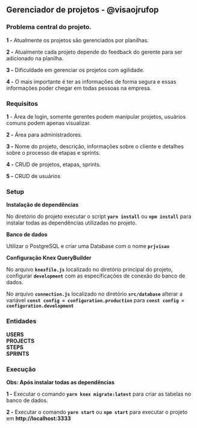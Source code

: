 ## Gerenciador de projetos - @visaojrufop

### Problema central do projeto.

**1 -** Atualmente os projetos são gerenciados por planilhas.  

**2 -** Atualmente cada projeto depende do feedback do gerente para ser adicionado na planilha.  

**3 -** Dificuldade em gerenciar os projetos com agilidade.  

**4 -** O mais importante é ter as informações de forma segura e essas informações poder chegar em todas pessoas na empresa. 

### Requisitos

**1** - Área de login, somente gerentes podem manipular projetos, usuários comuns podem apenas visualizar.

**2 -** Área para administradores.  

**3 -** Nome do projeto, descrição, informações sobre o cliente e detalhes sobre o processo de etapas e sprints.  

**4 -** CRUD de projetos, etapas, sprints.  

**5 -** CRUD de usuários

### Setup

**Instalação de dependências**  

No diretório do projeto executar o script **`yarn install`** ou **`npm install`** para instalar todas as dependências utilizadas no projeto.

**Banco de dados**

Utilizar o PostgreSQL e criar uma Database com o nome **`prjvisao`**

**Configuração Knex QueryBuilder**

No arquivo **`knexfile.js`** localizado no diretório principal do projeto, configurar **`development`** com as especificações de conexão do banco de dados.  

No arquivo **`connection.js`** localizado no diretório **`src/database`** alterar a variável **`const config = configuration.production`** para **`const config = configuration.development`**

### Entidades 

**USERS**  
**PROJECTS**  
**STEPS**  
**SPRINTS**

### Execução

**Obs: Após instalar todas as dependências**

**1 -** Executar o comando **`yarn knex migrate:latest`** para criar as tabelas no banco de dados.

**2 -** Executar o comando **`yarn start`** ou **`npm start`** para executar o projeto em **http://localhost:3333**
